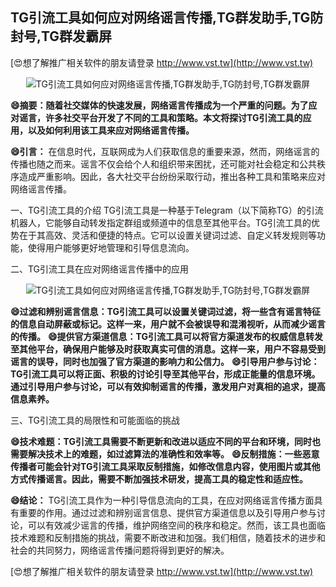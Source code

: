 ## **TG引流工具如何应对网络谣言传播,TG群发助手,TG防封号,TG群发霸屏**

[😍想了解推广相关软件的朋友请登录 http://www.vst.tw](http://www.vst.tw)

 <center><img src="https://vst.tw/MP4/tuiguang/png/4.png" alt="TG引流工具如何应对网络谣言传播,TG群发助手,TG防封号,TG群发霸屏"></center>

**😄摘要：随着社交媒体的快速发展，网络谣言传播成为一个严重的问题。为了应对谣言，许多社交平台开发了不同的工具和策略。本文将探讨TG引流工具的应用，以及如何利用该工具来应对网络谣言传播。**

**😄引言：**
在信息时代，互联网成为人们获取信息的重要来源，然而，网络谣言的传播也随之而来。谣言不仅会给个人和组织带来困扰，还可能对社会稳定和公共秩序造成严重影响。因此，各大社交平台纷纷采取行动，推出各种工具和策略来应对网络谣言传播。

一、TG引流工具的介绍
TG引流工具是一种基于Telegram（以下简称TG）的引流机器人，它能够自动转发指定群组或频道中的信息至其他平台。TG引流工具的优势在于其高效、灵活和便捷的特点。它可以设置关键词过滤、自定义转发规则等功能，使得用户能够更好地管理和引导信息流向。

二、TG引流工具在应对网络谣言传播中的应用

 <center><img src="https://vst.tw/MP4/tuiguang/png/0.png" alt="TG引流工具如何应对网络谣言传播,TG群发助手,TG防封号,TG群发霸屏"></center>

**😄过滤和辨别谣言信息：TG引流工具可以设置关键词过滤，将一些含有谣言特征的信息自动屏蔽或标记。这样一来，用户就不会被误导和混淆视听，从而减少谣言的传播。**
**😄提供官方渠道信息：TG引流工具可以将官方渠道发布的权威信息转发至其他平台，确保用户能够及时获取真实可信的消息。这样一来，用户不容易受到谣言的误导，同时也加强了官方渠道的影响力和公信力。**
**😄引导用户参与讨论：TG引流工具可以将正面、积极的讨论引导至其他平台，形成正能量的信息环境。通过引导用户参与讨论，可以有效抑制谣言的传播，激发用户对真相的追求，提高信息素养。**

三、TG引流工具的局限性和可能面临的挑战

**😄技术难题：TG引流工具需要不断更新和改进以适应不同的平台和环境，同时也需要解决技术上的难题，如过滤算法的准确性和效率等。**
**😄反制措施：一些恶意传播者可能会针对TG引流工具采取反制措施，如修改信息内容，使用图片或其他方式传播谣言。因此，需要不断加强技术研发，提高工具的稳定性和适应性。**

**😄结论：**
TG引流工具作为一种引导信息流向的工具，在应对网络谣言传播方面具有重要的作用。通过过滤和辨别谣言信息、提供官方渠道信息以及引导用户参与讨论，可以有效减少谣言的传播，维护网络空间的秩序和稳定。然而，该工具也面临技术难题和反制措施的挑战，需要不断改进和加强。我们相信，随着技术的进步和社会的共同努力，网络谣言传播问题将得到更好的解决。

[😍想了解推广相关软件的朋友请登录 http://www.vst.tw](http://www.vst.tw)



